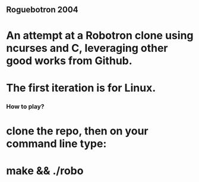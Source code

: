 ## Roguebotron 2004
# An attempt at a Robotron clone using ncurses and C, leveraging other good works from Github.
# The first iteration is for Linux.

### How to play?
# clone the repo, then on your command line type:
# make && ./robo
